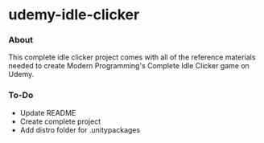 # udemy-idle-clicker

### About
This complete idle clicker project comes with all of the reference materials 
needed to create Modern Programming's Complete Idle Clicker game on Udemy.

### To-Do
- Update README
- Create complete project
- Add distro folder for .unitypackages